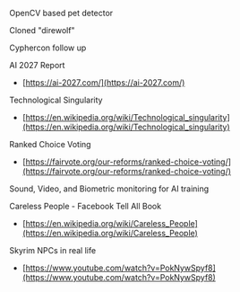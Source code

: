 OpenCV based pet detector  

Cloned "direwolf"  

Cyphercon follow up  

AI 2027 Report
- [https://ai-2027.com/](https://ai-2027.com/)  

Technological Singularity
- [https://en.wikipedia.org/wiki/Technological_singularity](https://en.wikipedia.org/wiki/Technological_singularity)  

Ranked Choice Voting
- [https://fairvote.org/our-reforms/ranked-choice-voting/](https://fairvote.org/our-reforms/ranked-choice-voting/)  

Sound, Video, and Biometric monitoring for AI training  

Careless People - Facebook Tell All Book
- [https://en.wikipedia.org/wiki/Careless_People](https://en.wikipedia.org/wiki/Careless_People)  

Skyrim NPCs in real life
- [https://www.youtube.com/watch?v=PokNywSpyf8](https://www.youtube.com/watch?v=PokNywSpyf8)